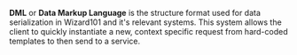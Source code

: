 __DML__ or __Data Markup Language__ is the structure format used for data serialization in Wizard101 and it's relevant systems. This system allows the client to quickly instantiate a new, context specific request from hard-coded templates to then send to a service.